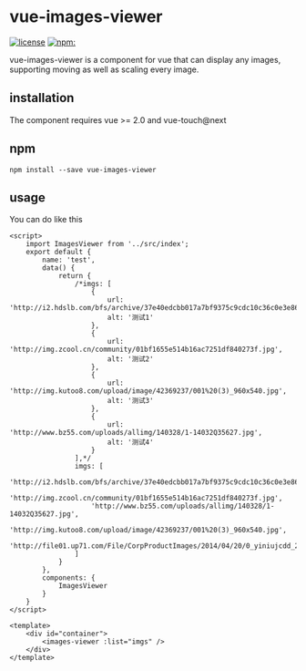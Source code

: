 # vue-images-viewer

[![license](https://img.shields.io/badge/license-MIT-blue.svg?style=flat-square)](#license)
[![npm:](https://img.shields.io/badge/npm-v4.0.5-green.svg?style=flat-square)](#npm)

vue-images-viewer is a component for vue that can display any images, supporting moving as well as scaling every image.

## installation

The component requires vue >= 2.0 and vue-touch@next

## npm
    npm install --save vue-images-viewer
    
## usage
You can do like this

    <script>
        import ImagesViewer from '../src/index';
        export default {
            name: 'test',
            data() {
                return {
                    /*imgs: [
                        {
                            url: 'http://i2.hdslb.com/bfs/archive/37e40edcbb017a7bf9375c9cdc10c36c0e3e86ca.jpg',
                            alt: '测试1'
                        },
                        {
                            url: 'http://img.zcool.cn/community/01bf1655e514b16ac7251df840273f.jpg',
                            alt: '测试2'
                        },
                        {
                            url: 'http://img.kutoo8.com/upload/image/42369237/001%20(3)_960x540.jpg',
                            alt: '测试3'
                        },
                        {
                            url: 'http://www.bz55.com/uploads/allimg/140328/1-14032Q35627.jpg',
                            alt: '测试4'
                        }
                    ],*/
                    imgs: [
                        'http://i2.hdslb.com/bfs/archive/37e40edcbb017a7bf9375c9cdc10c36c0e3e86ca.jpg',
                        'http://img.zcool.cn/community/01bf1655e514b16ac7251df840273f.jpg',
                        'http://www.bz55.com/uploads/allimg/140328/1-14032Q35627.jpg',
                        'http://img.kutoo8.com/upload/image/42369237/001%20(3)_960x540.jpg',
                        'http://file01.up71.com/File/CorpProductImages/2014/04/20/0_yiniujcdd_2514_20140420212740.jpg'
                    ]
                }
            },
            components: {
                ImagesViewer
            }
        }
    </script>
    
    <template>
        <div id="container">
            <images-viewer :list="imgs" />
        </div>
    </template>
    
    
    
